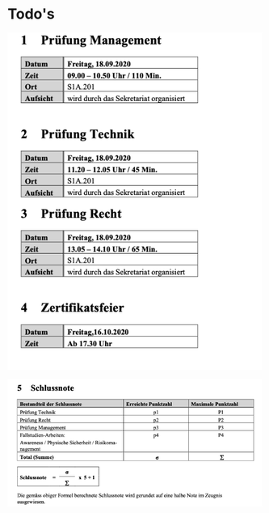 # Todo's



![](.gitbook/assets/image%20%28213%29.png)

![](.gitbook/assets/image%20%28214%29.png)



